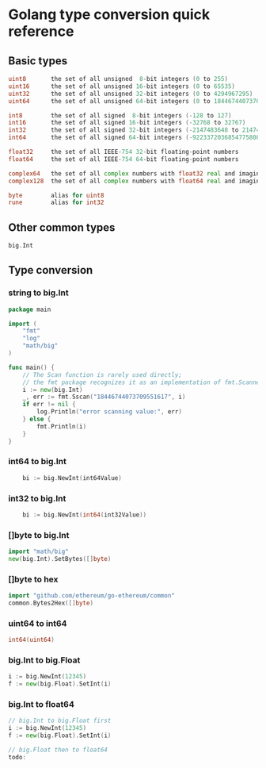 # Golang type conversion quick reference

## Basic types
``` go
uint8       the set of all unsigned  8-bit integers (0 to 255)
uint16      the set of all unsigned 16-bit integers (0 to 65535)
uint32      the set of all unsigned 32-bit integers (0 to 4294967295)
uint64      the set of all unsigned 64-bit integers (0 to 18446744073709551615)

int8        the set of all signed  8-bit integers (-128 to 127)
int16       the set of all signed 16-bit integers (-32768 to 32767)
int32       the set of all signed 32-bit integers (-2147483648 to 2147483647)
int64       the set of all signed 64-bit integers (-9223372036854775808 to 9223372036854775807)

float32     the set of all IEEE-754 32-bit floating-point numbers
float64     the set of all IEEE-754 64-bit floating-point numbers

complex64   the set of all complex numbers with float32 real and imaginary parts
complex128  the set of all complex numbers with float64 real and imaginary parts

byte        alias for uint8
rune        alias for int32
```

## Other common types
``` go
big.Int
```

## Type conversion

### string to big.Int
``` go
package main

import (
	"fmt"
	"log"
	"math/big"
)

func main() {
	// The Scan function is rarely used directly;
	// the fmt package recognizes it as an implementation of fmt.Scanner.
	i := new(big.Int)
	_, err := fmt.Sscan("18446744073709551617", i)
	if err != nil {
		log.Println("error scanning value:", err)
	} else {
		fmt.Println(i)
	}
}
```

### int64 to big.Int
``` go
	bi := big.NewInt(int64Value)
```

### int32 to big.Int
``` go
	bi := big.NewInt(int64(int32Value))
```

### []byte to big.Int
``` go
import "math/big"
new(big.Int).SetBytes([]byte) 
```

### []byte to hex
``` go
import "github.com/ethereum/go-ethereum/common"
common.Bytes2Hex([]byte)
```

### uint64 to int64
``` go
int64(uint64)
```

### big.Int to big.Float
``` go
i := big.NewInt(12345)
f := new(big.Float).SetInt(i)
```

### big.Int to float64
``` go
// big.Int to big.Float first
i := big.NewInt(12345)
f := new(big.Float).SetInt(i)

// big.Float then to float64
todo:


